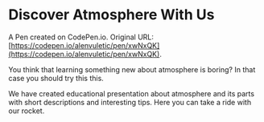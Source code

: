 # Discover Atmosphere With Us

A Pen created on CodePen.io. Original URL: [https://codepen.io/alenvuletic/pen/xwNxQK](https://codepen.io/alenvuletic/pen/xwNxQK).

You think that learning something new about atmosphere is boring? In that case you should try this this. 

We have created educational presentation about atmosphere and its parts with short descriptions and interesting tips. Here you can take a ride with our rocket.

